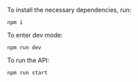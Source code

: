 To install the necessary dependencies, run:
```
npm i
```

To enter dev mode:
```
npm run dev
```

To run the API:
```
npm run start
```
